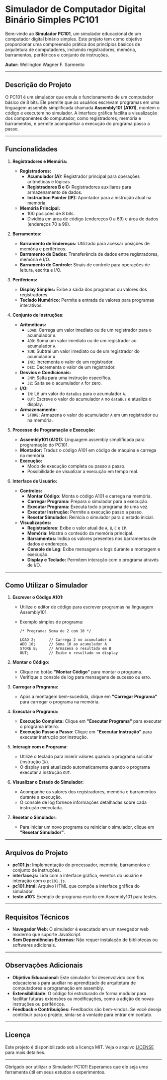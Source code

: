 # Simulador de Computador Digital Binário Simples PC101

Bem-vindo ao **Simulador PC101**, um simulador educacional de um computador digital binário simples. Este projeto tem como objetivo proporcionar uma compreensão prática dos princípios básicos de arquitetura de computadores, incluindo registradores, memória, barramentos, periféricos e conjunto de instruções.

**Autor:** Wellington Wagner F. Sarmento

---

## Descrição do Projeto

O PC101 é um simulador que emula o funcionamento de um computador básico de 8 bits. Ele permite que os usuários escrevam programas em uma linguagem assembly simplificada chamada **Assembly101 (A101)**, montem o código e executem no simulador. A interface gráfica facilita a visualização dos componentes do computador, como registradores, memória e barramentos, e permite acompanhar a execução do programa passo a passo.

---

## Funcionalidades

1. **Registradores e Memória:**
   - **Registradores:**
     - **Acumulador (A):** Registrador principal para operações aritméticas e lógicas.
     - **Registradores B e C:** Registradores auxiliares para armazenamento de dados.
     - **Instruction Pointer (IP):** Apontador para a instrução atual na memória.
   - **Memória Principal:**
     - 100 posições de 8 bits.
     - Dividida em área de código (endereços 0 a 69) e área de dados (endereços 70 a 99).

2. **Barramentos:**
   - **Barramento de Endereços:** Utilizado para acessar posições de memória e periféricos.
   - **Barramento de Dados:** Transferência de dados entre registradores, memória e I/O.
   - **Barramento de Controle:** Sinais de controle para operações de leitura, escrita e I/O.

3. **Periféricos:**
   - **Display Simples:** Exibe a saída dos programas ou valores dos registradores.
   - **Teclado Numérico:** Permite a entrada de valores para programas interativos.

4. **Conjunto de Instruções:**
   - **Aritméticas:**
     - `LOAD`: Carrega um valor imediato ou de um registrador para o acumulador `A`.
     - `ADD`: Soma um valor imediato ou de um registrador ao acumulador `A`.
     - `SUB`: Subtrai um valor imediato ou de um registrador do acumulador `A`.
     - `INC`: Incrementa o valor de um registrador.
     - `DEC`: Decrementa o valor de um registrador.
   - **Desvios e Condicionais:**
     - `JMP`: Salta para uma instrução específica.
     - `JZ`: Salta se o acumulador `A` for zero.
   - **I/O:**
     - `IN`: Lê um valor do `dataBus` para o acumulador `A`.
     - `OUT`: Escreve o valor do acumulador `A` no `dataBus` e atualiza o display.
   - **Armazenamento:**
     - `STORE`: Armazena o valor do acumulador `A` em um registrador ou na memória.

5. **Processo de Programação e Execução:**
   - **Assembly101 (A101):** Linguagem assembly simplificada para programação do PC101.
   - **Montador:** Traduz o código A101 em código de máquina e carrega na memória.
   - **Execução:**
     - Modo de execução completa ou passo a passo.
     - Possibilidade de visualizar a execução em tempo real.

6. **Interface de Usuário:**
   - **Controles:**
     - **Montar Código:** Monta o código A101 e carrega na memória.
     - **Carregar Programa:** Prepara o simulador para a execução.
     - **Executar Programa:** Executa todo o programa de uma vez.
     - **Executar Instrução:** Permite a execução passo a passo.
     - **Resetar Simulador:** Reinicia o simulador para o estado inicial.
   - **Visualizações:**
     - **Registradores:** Exibe o valor atual de `A`, `B`, `C` e `IP`.
     - **Memória:** Mostra o conteúdo da memória principal.
     - **Barramentos:** Indica os valores presentes nos barramentos de dados e endereços.
     - **Console de Log:** Exibe mensagens e logs durante a montagem e execução.
     - **Display e Teclado:** Permitem interação com o programa através de I/O.

---

## Como Utilizar o Simulador

1. **Escrever o Código A101:**
   - Utilize o editor de código para escrever programas na linguagem Assembly101.
   - Exemplo simples de programa:

     ```assembly
     /* Programa: Soma de 2 com 10 */

     LOAD 2;      // Carrega 2 no acumulador A
     ADD 10;      // Soma 10 ao acumulador A
     STORE B;     // Armazena o resultado em B
     OUT;         // Exibe o resultado no display
     ```

2. **Montar o Código:**
   - Clique no botão **"Montar Código"** para montar o programa.
   - Verifique o console de log para mensagens de sucesso ou erro.

3. **Carregar o Programa:**
   - Após a montagem bem-sucedida, clique em **"Carregar Programa"** para carregar o programa na memória.

4. **Executar o Programa:**
   - **Execução Completa:** Clique em **"Executar Programa"** para executar o programa inteiro.
   - **Execução Passo a Passo:** Clique em **"Executar Instrução"** para executar instrução por instrução.

5. **Interagir com o Programa:**
   - Utilize o teclado para inserir valores quando o programa solicitar (instrução `IN`).
   - O display será atualizado automaticamente quando o programa executar a instrução `OUT`.

6. **Visualizar o Estado do Simulador:**
   - Acompanhe os valores dos registradores, memória e barramentos durante a execução.
   - O console de log fornece informações detalhadas sobre cada instrução executada.

7. **Resetar o Simulador:**
   - Para iniciar um novo programa ou reiniciar o simulador, clique em **"Resetar Simulador"**.

---

## Arquivos do Projeto

- **pc101.js:** Implementação do processador, memória, barramentos e conjunto de instruções.
- **interface.js:** Lida com a interface gráfica, eventos do usuário e interação com o `pc101.js`.
- **pc101.html:** Arquivo HTML que compõe a interface gráfica do simulador.
- **teste.a101:** Exemplo de programa escrito em Assembly101 para testes.

---

## Requisitos Técnicos

- **Navegador Web:** O simulador é executado em um navegador web moderno que suporte JavaScript.
- **Sem Dependências Externas:** Não requer instalação de bibliotecas ou softwares adicionais.

---

## Observações Adicionais

- **Objetivo Educacional:** Este simulador foi desenvolvido com fins educacionais para auxiliar no aprendizado de arquitetura de computadores e programação em assembly.
- **Extensibilidade:** O código foi estruturado de forma modular para facilitar futuras extensões ou modificações, como a adição de novas instruções ou periféricos.
- **Feedback e Contribuições:** Feedbacks são bem-vindos. Se você deseja contribuir para o projeto, sinta-se à vontade para entrar em contato.

---

## Licença

Este projeto é disponibilizado sob a licença MIT. Veja o arquivo [LICENSE](LICENSE) para mais detalhes.

---

Obrigado por utilizar o Simulador PC101! Esperamos que ele seja uma ferramenta útil em seus estudos e experimentos.